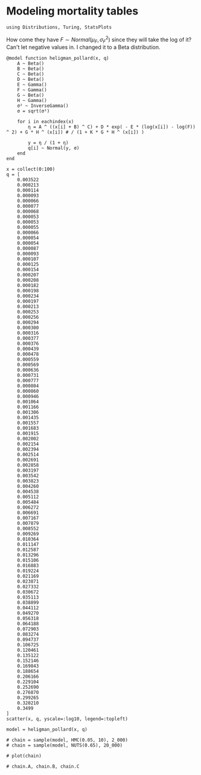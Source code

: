 # Modeling mortality tables

```@example mortality
using Distributions, Turing, StatsPlots
```

How come they have $F \sim Normal(\mu_F, \sigma_F^2)$ since they will take the log of it? Can't let negative values in. I changed it to a Beta distribution.

```@example mortality
@model function heligman_pollard(x, q)
    A ~ Beta()
    B ~ Beta()
    C ~ Beta()
    D ~ Beta()
    E ~ Gamma()
    F ~ Gamma()
    G ~ Beta()
    H ~ Gamma()
    σ² ~ InverseGamma()
    σ = sqrt(σ²)

    for i in eachindex(x)
        η = A ^ ((x[i] + B) ^ C) + D * exp( - E * (log(x[i]) - log(F)) ^ 2) + G * H ^ (x[i]) # / (1 + K * G * H ^ (x[i]) )

        y = η / (1 + η) 
        q[i] ~ Normal(y, σ)
    end
end
```

```@example mortality
x = collect(0:100)
q = [
    0.003522
    0.000213
    0.000114
    0.000093
    0.000066
    0.000077
    0.000068
    0.000053
    0.000053
    0.000055
    0.000066
    0.000054
    0.000054
    0.000087
    0.000093
    0.000107
    0.000125
    0.000154
    0.000207
    0.000208
    0.000182
    0.000198
    0.000234
    0.000197
    0.000213
    0.000253
    0.000256
    0.000294
    0.000300
    0.000316
    0.000377
    0.000376
    0.000439
    0.000478
    0.000559
    0.000569
    0.000636
    0.000731
    0.000777
    0.000804
    0.000860
    0.000946
    0.001064
    0.001166
    0.001306
    0.001435
    0.001557
    0.001683
    0.001915
    0.002002
    0.002154
    0.002394
    0.002514
    0.002691
    0.002858
    0.003197
    0.003542
    0.003823
    0.004260
    0.004538
    0.005112
    0.005484
    0.006272
    0.006691
    0.007167
    0.007879
    0.008552
    0.009269
    0.010364
    0.011147
    0.012587
    0.013296
    0.015106
    0.016883
    0.019224
    0.021169
    0.023871
    0.027332
    0.030672
    0.035113
    0.038899
    0.044112
    0.049270
    0.056318
    0.064188
    0.072903
    0.083274
    0.094737
    0.106725
    0.120461
    0.135122
    0.152146
    0.169843
    0.188654
    0.206166
    0.229104
    0.252690
    0.276870
    0.299265
    0.320210
    0.3499
]
scatter(x, q, yscale=:log10, legend=:topleft)
```

```@example mortality
model = heligman_pollard(x, q)
```

```@example mortality
# chain = sample(model, HMC(0.05, 10), 2_000)
# chain = sample(model, NUTS(0.65), 20_000)
```

```@example mortality
# plot(chain)
```

```@example mortality
# chain.A, chain.B, chain.C
```
